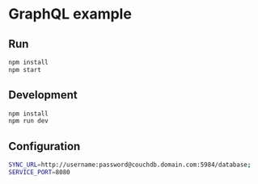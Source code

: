 # GraphQL example

## Run

```bash
npm install
npm start
```

## Development

```bash
npm install
npm run dev
```

## Configuration

```bash
SYNC_URL=http://username:password@couchdb.domain.com:5984/database;
SERVICE_PORT=8080
```